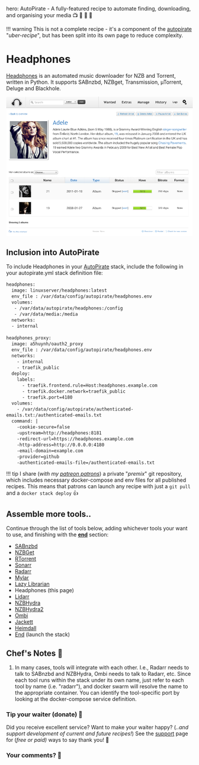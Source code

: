 hero: AutoPirate - A fully-featured recipe to automate finding, downloading, and organising your media 📺 🎥 🎵 📖

!!! warning
    This is not a complete recipe - it's a component of the [autopirate](/recipies/autopirate/) "_uber-recipe_", but has been split into its own page to reduce complexity.

# Headphones

[Headphones](https://github.com/rembo10/headphones) is an automated music downloader for NZB and Torrent, written in Python. It supports SABnzbd, NZBget, Transmission, µTorrent, Deluge and Blackhole.

![Headphones Screenshot](../../images/headphones.png)

## Inclusion into AutoPirate

To include Headphones in your [AutoPirate](/recipies/autopirate/) stack, include the following in your autopirate.yml stack definition file:

````
headphones:
  image: linuxserver/headphones:latest
  env_file : /var/data/config/autopirate/headphones.env
  volumes:
   - /var/data/autopirate/headphones:/config
   - /var/data/media:/media
  networks:
  - internal

headphones_proxy:
  image: a5huynh/oauth2_proxy
  env_file : /var/data/config/autopirate/headphones.env
  networks:
    - internal
    - traefik_public
  deploy:
    labels:
      - traefik.frontend.rule=Host:headphones.example.com
      - traefik.docker.network=traefik_public
      - traefik.port=4180
  volumes:
    - /var/data/config/autopirate/authenticated-emails.txt:/authenticated-emails.txt
  command: |
    -cookie-secure=false
    -upstream=http://headphones:8181
    -redirect-url=https://headphones.example.com
    -http-address=http://0.0.0.0:4180
    -email-domain=example.com
    -provider=github
    -authenticated-emails-file=/authenticated-emails.txt
````

!!! tip
    I share (_with my [patreon patrons](https://www.patreon.com/funkypenguin)_) a private "_premix_" git repository, which includes necessary docker-compose and env files for all published recipes. This means that patrons can launch any recipe with just a ```git pull``` and a ```docker stack deploy``` 👍

## Assemble more tools..

Continue through the list of tools below, adding whichever tools your want to use, and finishing with the **[end](/recipies/autopirate/end/)** section:

* [SABnzbd](/recipies/autopirate/sabnzbd.md)
* [NZBGet](/recipies/autopirate/nzbget.md)
* [RTorrent](/recipies/autopirate/rtorrent/)
* [Sonarr](/recipies/autopirate/sonarr/)
* [Radarr](/recipies/autopirate/radarr/)
* [Mylar](https://github.com/evilhero/mylar)
* [Lazy Librarian](/recipies/autopirate/lazylibrarian/)
* Headphones (this page)
* [Lidarr](/recipies/autopirate/lidarr/)
* [NZBHydra](/recipies/autopirate/nzbhydra/)
* [NZBHydra2](/recipies/autopirate/nzbhydra2/)
* [Ombi](/recipies/autopirate/ombi/)
* [Jackett](/recipies/autopirate/jackett/)
* [Heimdall](/recipies/autopirate/heimdall/)
* [End](/recipies/autopirate/end/) (launch the stack)


## Chef's Notes 📓

1. In many cases, tools will integrate with each other. I.e., Radarr needs to talk to SABnzbd and NZBHydra, Ombi needs to talk to Radarr, etc. Since each tool runs within the stack under its own name, just refer to each tool by name (i.e. "radarr"), and docker swarm will resolve the name to the appropriate container. You can identify the tool-specific port by looking at the docker-compose service definition.

### Tip your waiter (donate) 👏

Did you receive excellent service? Want to make your waiter happy? (_..and support development of current and future recipes!_) See the [support](/support/) page for (_free or paid)_ ways to say thank you! 👏

### Your comments? 💬
